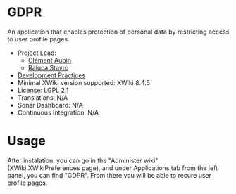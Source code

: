 # GDPR

An application that enables protection of personal data by restricting access to user profile pages.

* Project Lead: 
  * [Clément Aubin](https://www.xwiki.org/xwiki/bin/view/XWiki/caubin)
  * [Raluca Stavro](https://www.xwiki.org/xwiki/bin/view/XWiki/rstavro)
* [Development Practices](http://dev.xwiki.org)
* Minimal XWiki version supported: XWiki 8.4.5
* License: LGPL 2.1
* Translations: N/A
* Sonar Dashboard: N/A
* Continuous Integration: N/A

# Usage

After instalation, you can go in the "Administer wiki" (XWiki.XWikiPreferences page), and under Applications tab from the left panel, you can find "GDPR".
From there you will be able to recure user profile pages.

